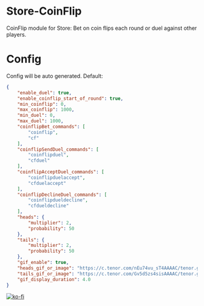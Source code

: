 # Store-CoinFlip
CoinFlip module for Store: Bet on coin flips each round or duel against other players.

# Config
Config will be auto generated. Default:
```json
{
    "enable_duel": true,
    "enable_coinflip_start_of_round": true,
    "min_coinflip": 0,
    "max_coinflip": 1000,
    "min_duel": 0,
    "max_duel": 1000,
    "coinflipBet_commands": [
        "coinflip",
        "cf"
    ],
    "coinflipSendDuel_commands": [
        "coinflipduel",
        "cfduel"
    ],
    "coinflipAcceptDuel_commands": [
        "coinflipduelaccept",
        "cfduelaccept"
    ],
    "coinflipDeclineDuel_commands": [
        "coinflipdueldecline",
        "cfdueldecline"
    ],
    "heads": {
        "multiplier": 2,
        "probability": 50
    },
    "tails": {
        "multiplier": 2,
        "probability": 50
    },
    "gif_enable": true,
    "heads_gif_or_image": "https://c.tenor.com/nEu74vu_sT4AAAAC/tenor.gif",
    "tails_gif_or_image": "https://c.tenor.com/Gv5d5zs4sisAAAAC/tenor.gif",
    "gif_display_duration": 4.0
}
```
[![ko-fi](https://ko-fi.com/img/githubbutton_sm.svg)](https://ko-fi.com/L4L611665R)
